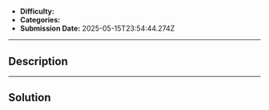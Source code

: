 # 

- **Difficulty:** 
- **Categories:** 
- **Submission Date:** 2025-05-15T23:54:44.274Z

---

## Description


---

## Solution

```

```
